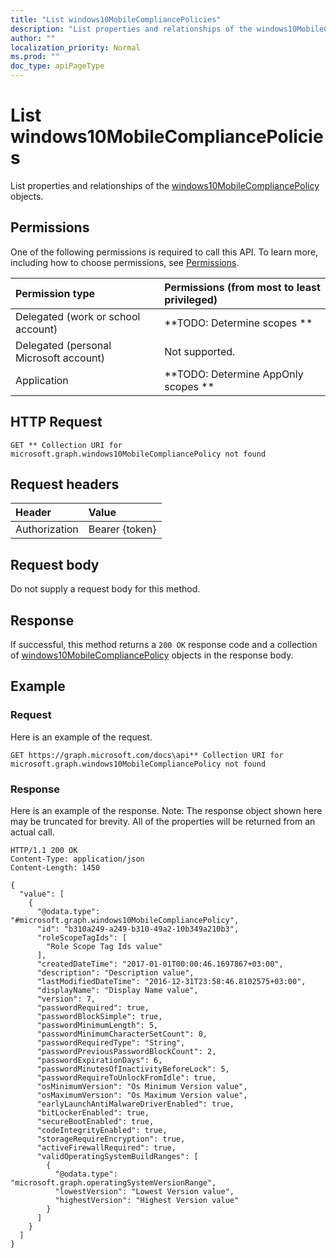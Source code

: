 ```yaml
---
title: "List windows10MobileCompliancePolicies"
description: "List properties and relationships of the windows10MobileCompliancePolicy objects."
author: ""
localization_priority: Normal
ms.prod: ""
doc_type: apiPageType
---
```


# List windows10MobileCompliancePolicies

List properties and relationships of the [windows10MobileCompliancePolicy](../resources/windows10mobilecompliancepolicy.md) objects.

## Permissions
One of the following permissions is required to call this API. To learn more, including how to choose permissions, see [Permissions](/concepts/permissions-reference.md).

|Permission type|Permissions (from most to least privileged)|
|:---|:---|
|Delegated (work or school account)|**TODO: Determine scopes **|
|Delegated (personal Microsoft account)|Not supported.|
|Application|**TODO: Determine AppOnly scopes **|

## HTTP Request
<!-- {
  "blockType": "ignored"
}
-->
``` http
GET ** Collection URI for microsoft.graph.windows10MobileCompliancePolicy not found
```

## Request headers
|Header|Value|
|:---|:---|
|Authorization|Bearer {token}|

## Request body
Do not supply a request body for this method.

## Response
If successful, this method returns a `200 OK` response code and a collection of [windows10MobileCompliancePolicy](../resources/windows10mobilecompliancepolicy.md) objects in the response body.

## Example

### Request
Here is an example of the request.
<!-- {
  "blockType": "request",
  "name": "get_windows10mobilecompliancepolicy"
}
-->
``` http
GET https://graph.microsoft.com/docs\api** Collection URI for microsoft.graph.windows10MobileCompliancePolicy not found
```

### Response
Here is an example of the response. Note: The response object shown here may be truncated for brevity. All of the properties will be returned from an actual call.
<!-- {
  "blockType": "response",
  "truncated": true,
  "@odata.type": "collection(microsoft.graph.windows10mobilecompliancepolicy)"
}
-->
``` http
HTTP/1.1 200 OK
Content-Type: application/json
Content-Length: 1450

{
  "value": [
    {
      "@odata.type": "#microsoft.graph.windows10MobileCompliancePolicy",
      "id": "b310a249-a249-b310-49a2-10b349a210b3",
      "roleScopeTagIds": [
        "Role Scope Tag Ids value"
      ],
      "createdDateTime": "2017-01-01T00:00:46.1697867+03:00",
      "description": "Description value",
      "lastModifiedDateTime": "2016-12-31T23:58:46.8102575+03:00",
      "displayName": "Display Name value",
      "version": 7,
      "passwordRequired": true,
      "passwordBlockSimple": true,
      "passwordMinimumLength": 5,
      "passwordMinimumCharacterSetCount": 0,
      "passwordRequiredType": "String",
      "passwordPreviousPasswordBlockCount": 2,
      "passwordExpirationDays": 6,
      "passwordMinutesOfInactivityBeforeLock": 5,
      "passwordRequireToUnlockFromIdle": true,
      "osMinimumVersion": "Os Minimum Version value",
      "osMaximumVersion": "Os Maximum Version value",
      "earlyLaunchAntiMalwareDriverEnabled": true,
      "bitLockerEnabled": true,
      "secureBootEnabled": true,
      "codeIntegrityEnabled": true,
      "storageRequireEncryption": true,
      "activeFirewallRequired": true,
      "validOperatingSystemBuildRanges": [
        {
          "@odata.type": "microsoft.graph.operatingSystemVersionRange",
          "lowestVersion": "Lowest Version value",
          "highestVersion": "Highest Version value"
        }
      ]
    }
  ]
}
```

